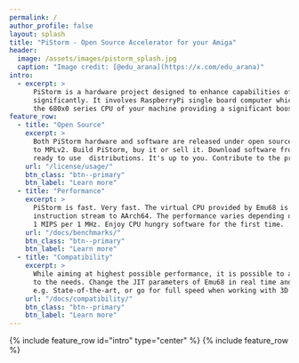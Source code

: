 ```yaml
---
permalink: /
author_profile: false
layout: splash
title: "PiStorm - Open Source Accelerator for your Amiga"
header:
  image: /assets/images/pistorm_splash.jpg
  caption: "Image credit: [@edu_arana](https://x.com/edu_arana)"
intro:
  - excerpt: >
      PiStorm is a hardware project designed to enhance capabilities of your Amiga 
      significantly. It involves RaspberryPi single board computer which replaces
      the 680x0 series CPU of your machine providing a significant boost in performance.
feature_row:
  - title: "Open Source"
    excerpt: >
      Both PiStorm hardware and software are released under open source licenses ranging from BSD-alike
      to MPLv2. Build PiStorm, buy it or sell it. Download software from GitHub free of charge or sarch for 
      ready to use  distributions. It's up to you. Contribute to the project if you like, too.
    url: "/license/usage/"
    btn_class: "btn--primary"
    btn_label: "Learn more"
  - title: "Performance"
    excerpt: >
      PiStorm is fast. Very fast. The virtual CPU provided by Emu68 is a bare-metal JIT solution translating m68k
      instruction stream to AArch64. The performance varies depending on the translate code and can go as high as 
      1 MIPS per 1 MHz. Enjoy CPU hungry software for the first time.
    url: "/docs/benchmarks/"
    btn_class: "btn--primary"
    btn_label: "Learn more"
  - title: "Compatibility"
    excerpt: >
      While aiming at highest possible performance, it is possible to adjust speed of the virtual CPU according
      to the needs. Change the JIT parameters of Emu68 in real time and watch old CPU sensitive demos like 
      e.g. State-of-the-art, or go for full speed when working with 3D software.
    url: "/docs/compatibility/"
    btn_class: "btn--primary"
    btn_label: "Learn more"
---
```

{% include feature_row id="intro" type="center" %}
{% include feature_row %}
